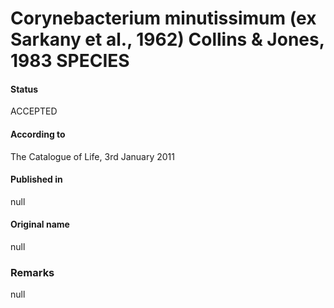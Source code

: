 # Corynebacterium minutissimum (ex Sarkany et al., 1962) Collins & Jones, 1983 SPECIES

#### Status
ACCEPTED

#### According to
The Catalogue of Life, 3rd January 2011

#### Published in
null

#### Original name
null

### Remarks
null
